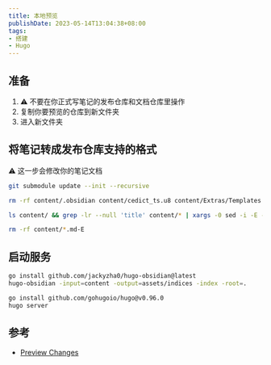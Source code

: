 ```yaml
---
title: 本地预览
publishDate: 2023-05-14T13:04:38+08:00
tags:
- 搭建
- Hugo
---
```


## 准备

1. ⚠️ 不要在你正式写笔记的发布仓库和文档仓库里操作
2. 复制你要预览的仓库到新文件夹
3. 进入新文件夹

## 将笔记转成发布仓库支持的格式

⚠️ 这一步会修改你的笔记文档

```bash
git submodule update --init --recursive

rm -rf content/.obsidian content/cedict_ts.u8 content/Extras/Templates  && mv content/*.md content/Atlas && find content/ -name "*.md" | xargs -I file  mv -f file content &&  mv content/AboutTheGarden.md content/_index.md

ls content/ && grep -lr --null 'title' content/* | xargs -0 sed -i -E -r 's/title: (.*)/title: "\1"/g'

rm -rf content/*.md-E
```

## 启动服务

```bash
go install github.com/jackyzha0/hugo-obsidian@latest
hugo-obsidian -input=content -output=assets/indices -index -root=.

go install github.com/gohugoio/hugo@v0.96.0
hugo server
```

## 参考

- [Preview Changes](https://quartz.jzhao.xyz/notes/preview-changes/#:~:text=hugo-obsidian)